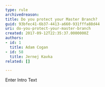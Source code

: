 ```yaml
---
type: rule
archivedreason: 
title: Do you protect your Master Branch?
guid: 93bfec41-6b37-4413-a660-931fffa88d44
uri: do-you-protect-your-master-branch
created: 2017-09-12T22:35:37.0000000Z
authors:
- id: 1
  title: Adam Cogan
- id: 58
  title: Jernej Kavka
related: []

---
```



Enter Intro Text
<br><excerpt class='endintro'></excerpt><br>




